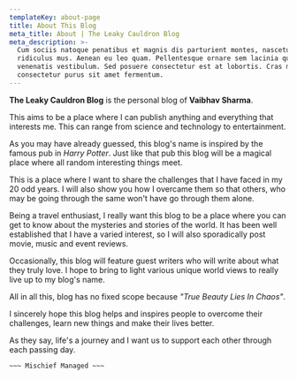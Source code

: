 ```yaml
---
templateKey: about-page
title: About This Blog
meta_title: About | The Leaky Cauldron Blog
meta_description: >-
  Cum sociis natoque penatibus et magnis dis parturient montes, nascetur
  ridiculus mus. Aenean eu leo quam. Pellentesque ornare sem lacinia quam
  venenatis vestibulum. Sed posuere consectetur est at lobortis. Cras mattis
  consectetur purus sit amet fermentum.
---
```

**The Leaky Cauldron Blog** is the personal blog of **Vaibhav Sharma**.

This aims to be a place where I can publish anything and everything that interests me. This can range from science and technology to entertainment.

As you may have already guessed, this blog's name is inspired by the famous pub in _Harry Potter_. Just like that pub this blog will be a magical place where all random interesting things meet.

This is a place where I want to share the challenges that I have faced in my 20 odd years. I will also show you how I overcame them so that others, who may be going through the same won't have go through them alone.

Being a travel enthusiast, I really want this blog to be a place where you can get to know about the mysteries and stories of the world. It has been well established that I have a varied interest, so I will also sporadically post movie, music and event reviews.

Occasionally, this blog will feature guest writers who will write about what they truly love. I hope to bring to light various unique world views to really live up to my blog's name.

All in all this, blog has no fixed scope because _"True Beauty Lies In Chaos"_.

I sincerely hope this blog helps and inspires people to overcome their challenges, learn new things and make their lives better.

As they say, life's a journey and I want us to support each other through each passing day.

`~~~ Mischief Managed ~~~`
